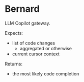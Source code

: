 # Bernard

LLM Copilot gateway.

Expects:
- list of code changes
  - aggregated or otherwise
- current cursor context

Returns:
- the most likely code completion
